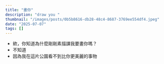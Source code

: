 ```yaml
---
title: "畫你"
description: "draw you "
thumbnail: "/images/posts/0b5b8616-db28-48c4-8687-3769ee554df4.jpeg"
date: "2025-07-07"
tags: []
---
```

- 欸，你知道為什麼剛剛素描課我要畫你嗎？
- 不知道
- 因為我在這片公園看不到比你更美麗的事物
